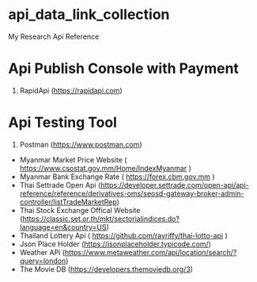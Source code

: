 # api_data_link_collection
My Research Api Reference

# Api Publish Console with Payment
1. RapidApi (https://rapidapi.com)

# Api Testing Tool
1. Postman (https://www.postman.com)


- Myanmar Market Price Website ( https://www.csostat.gov.mm/Home/IndexMyanmar )
- Myanmar Bank Exchange Rate ( https://forex.cbm.gov.mm )
- Thai Settrade Open Api (https://developer.settrade.com/open-api/api-reference/reference/derivatives-oms/seosd-gateway-broker-admin-controller/listTradeMarketRep)
- Thai Stock Exchange Offical Website (https://classic.set.or.th/mkt/sectorialindices.do?language=en&country=US)
- Thailand Lottery Api ( https://github.com/rayriffy/thai-lotto-api )
- Json Place Holder (https://jsonplaceholder.typicode.com/)
- Weather APi (https://www.metaweather.com/api/location/search/?query=london)
- The Movie DB (https://developers.themoviedb.org/3)
